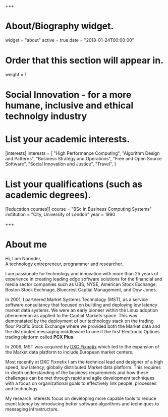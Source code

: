 +++

# About/Biography widget.
widget = "about"
active = true
date = "2018-01-24T00:00:00"

# Order that this section will appear in.
weight = 1

# Social Innovation - for a more humane, inclusive and ethical technolgy industry
# List your academic interests.
[interests]
  interests = [
    "High Performance Computing",
    "Algorithm Design and Patterns",
    "Business Strategy and Operations",
    "Free and Open Source Software",
    "Social Innovation and Justice",
    "Travel",
  ]

# List your qualifications (such as academic degrees).
[[education.courses]]
  course = "BSc in Business Computing Systems"
  institution = "City, University of London"
  year = 1990

+++

# About me

Hi, I am Narinder,<br>
A technology entrepreneur, programmer and researcher.<br>

I am passionate for technology and innovation with more than 25 years of experience in creating leading edge software solutions for the financial and media sector companies such as UBS, NYSE, American Stock Exchange, Boston Stock Exchnage, Bluecrest Captial Management, and Dow Jones.<br>

In 2001, I partnered Market Systems Technology (MST), as a service software consultancy that focused on building and deploying low latency market data systems. We were an early pioneer within the Linux adoption phenomenon as applied to the Captial Markets space. This was demonstated by the deployment of our technology stack on the trading floor Pacific Stock Exchange where we provided both the Market data and the distributed messaging middleware to one if the first Electronic Options trading platform called **PCX Plus**.<br>

In 2009, MST was acquired by [DXC Fixnetix](http://www.fixnetix.com/) which led to the expansion of the Market data platform to include European market centers. <br>

Most recently at DXC Fixnetix I am the technical lead and designer of a high speed, low latency, globally distributed Market data platform. This requires in-depth understanding of the business requirements and how these challenges can be met through rapid and agile development techniques with a focus on organizational goals to effectively link people, processes and technology.

My research interests focus on developing more capable tools to reduce event latency by introducing better software algorithms and techniques to messaging infrastructure.
